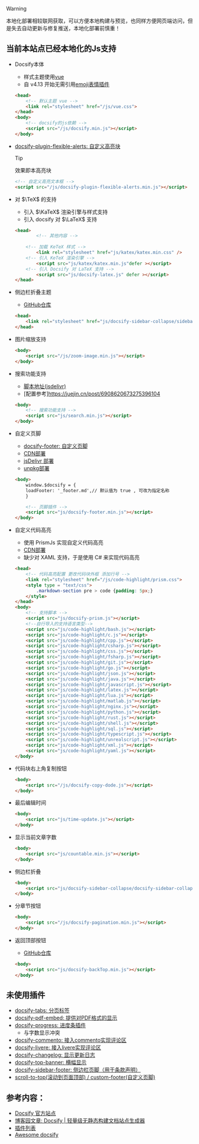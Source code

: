 > [!warning]
> 本地化部署相较联网获取，可以方便本地构建与预览，也同样方便网页端访问，但是失去自动更新与修复推送，本地化部署前慎重！

## 当前本站点已经本地化的Js支持
- Docsify本体
    - 样式主题使用[vue](cdn.jsdelivr.net/npm/docsify/lib/themes/vue.css)
    - 自 v4.13 开始无需引用[emoji表情插件](fastly.jsdelivr.net/npm/docsify/lib/plugins/emoji.min.js)
    ```html
    <head>
        <!-- 默认主题 vue -->
        <link rel="stylesheet" href="/js/vue.css">
    </head>
    <body>
        <!-- docsify的js依赖 -->
        <script src="/js/docsify.min.js"></script>
    </body>
    ```

- [docsify-plugin-flexible-alerts: 自定义高亮块](https://github.com/fzankl/docsify-plugin-flexible-alerts)
    > [!tip]
    > 效果即本高亮块
    ```html
    <!-- 自定义高亮文本框 -->
    <script src="/js/docsify-plugin-flexible-alerts.min.js"></script>
    ```

- 对 $\TeX$ 的支持
    - 引入 $\KaTeX$ 渲染引擎与样式支持
    - 引入 docsify 对 $\LaTeX$ 支持
    ```html
    <head>
            <!-- 其他内容 -->
        
        <!-- 加载 KeTeX 样式 -->
            <link rel="stylesheet" href="js/katex/katex.min.css" />
        <!-- 引入 KeTeX 渲染引擎 -->
            <script src="js/katex/katex.min.js"defer ></script>
        <!-- 引入 Docsify 对 LaTeX 支持 -->
            <script src="js/docsify-latex.js" defer ></script>
    </head>
    ```

- 侧边栏折叠主题
    - [GitHub仓库](https://github.com/iPeng6/docsify-sidebar-collapse/tree/master)
    ```html
    <head>
        <link rel="stylesheet" href="js/docsify-sidebar-collapse/sidebar.min.css" />
    </head>
    ```

- 图片缩放支持
    ```html
    <body>
        <script src="/js/zoom-image.min.js"></script>
    </body>
    ```

- 搜索功能支持
    - [脚本地址(jsdelivr)](fastly.jsdelivr.net/npm/docsify/lib/plugins/search.min.js)
    - [配置参考]https://juejin.cn/post/6908620673275396104
    ```html
    <body>
        <!-- 搜索功能支持 -->
        <script src="js/search.min.js"></script>
    </body>
    ```

- 自定义页脚
    - [docsify-footer: 自定义页脚](https://alertbox.github.io/docsify-footer/#/quick-start)
    - [CDN部署](https://alertbox.github.io/docsify-footer/#/cdn)
    - [jsDelivr 部署](https://www.jsdelivr.com/package/npm/@alertbox/docsify-footer)
    - [unpkg部署](https://unpkg.com/browse/@alertbox/docsify-footer@1.0.0-0/dist/)
    ```html
    <body>
        window.$docsify = {
        loadFooter: '_footer.md',// 默认值为 true , 可改为指定名称
        }

        <!-- 页脚插件 -->
        <script src="js/docsify-footer.min.js"></script>
    </body>
    ```

- 自定义代码高亮
    - 使用 PrismJs 实现自定义代码高亮
    - [CDN部署](https://cdn.jsdelivr.net/npm/prismjs@1/components/)
    - 缺少对 XAML 支持，于是使用 C# 来实现代码高亮
    ```html
    <head>
        <!-- 代码高亮配置 更改代码块外框 添加行号 -->
        <link rel="stylesheet" href="/js/code-highlight/prism.css">
        <style type = "text/css">
            .markdown-section pre > code {padding: 5px;}
        </style>
    </head>
    <body>
        <!-- 支持脚本 -->
        <script src="js/docsify-prism.js"></script>
        <!--自行导入的支持语言类型-->
        <script src="js/code-highlight/bash.js"></script>
        <script src="js/code-highlight/c.js"></script>
        <script src="js/code-highlight/cpp.js"></script>
        <script src="js/code-highlight/csharp.js"></script>
        <script src="js/code-highlight/css.js"></script>
        <script src="js/code-highlight/fsharp.js"></script>
        <script src="js/code-highlight/git.js"></script>
        <script src="js/code-highlight/go.js"></script>
        <script src="js/code-highlight/json.js"></script>
        <script src="js/code-highlight/java.js"></script>
        <script src="js/code-highlight/javascript.js"></script>
        <script src="js/code-highlight/latex.js"></script>
        <script src="js/code-highlight/lua.js"></script>
        <script src="js/code-highlight/matlab.js"></script>
        <script src="js/code-highlight/nginx.js"></script>
        <script src="js/code-highlight/python.js"></script>
        <script src="js/code-highlight/rust.js"></script>
        <script src="js/code-highlight/shell.js"></script>
        <script src="js/code-highlight/sql.js"></script>
        <script src="js/code-highlight/typescript.js"></script>
        <script src="js/code-highlight/unrealscript.js"></script>
        <script src="js/code-highlight/xml.js"></script>
        <script src="js/code-highlight/yaml.js"></script>
    </body>
    ```
- 代码块右上角复制按钮
    ```html
    <body>
        <script src="/js/docsify-copy-dode.js"></script>
    </body>
    ```
- 最后编辑时间
    ```html
    <body>
        <script src="js/time-update.js"></script>
    </body>
    ```
- 显示当前文章字数
    ```html
    <body>
        <script src="js/countable.min.js"></script>
    </body>
    ```
- 侧边栏折叠
    ```html
    <body>
        <script src="js/docsify-sidebar-collapse/docsify-sidebar-collapse.js"></script>
    </body>
    ```
- 分章节按钮
    ```html
    <body>
        <script src="/js/docsify-pagination.min.js"></script>
    </body>
    ```
- 返回顶部按钮
    - [GitHub仓库](https://github.com/Sumsung524/docsify-backTop/tree/master)
    ```html
    <body>
        <script src="js/docsify-backTop.min.js"></script>
    </body>
    ```

## 未使用插件
- [docsify-tabs: 分页标签](https://jhildenbiddle.github.io/docsify-tabs/#/)
- [docsify-pdf-embed: 提供对PDF格式的显示](https://github.com/lazypanda10117/docsify-pdf-embed)
- [docsify-progress: 进度条插件](github.com/HerbertHe/docsify-progress)
    - 与字数显示冲突
- [docsify-commento: 接入commento实现评论区](https://github.com/ndom91/docsify-commento)
- [docsify-livere: 接入livere实现评论区](https://github.com/TaQini/docsify-livere)
- [docsify-changelog: 显示更新日志](https://github.com/Plugin-contrib/docsify-plugin/tree/master/packages/docsify-changelog-plugin)
- [docsify-top-banner: 横幅显示](https://github.com/Plugin-contrib/docsify-plugin/tree/master/packages/docsify-top-banner-plugin)
- [docsify-sidebar-footer: 侧边栏页脚（用于条款声明）](https://github.com/markbattistella/docsify-sidebar-footer)
- [scroll-to-top(滚动到页面顶部) / custom-footer(自定义页脚)](https://gitee.com/zhangx_study/docsify-plugins#custom-footer)

## 参考内容：
- [Docsify 官方站点](https://docsify.js.org/#/)
- [博客园文章: Docsify | 轻量级无静态构建文档站点生成器](https://www.leavescn.com/Articles/Content/3397)
- [插件列表](https://yzqtpl.github.io/docsify-vitepress/plugins.html)
- [Awesome docsify](https://yzqtpl.github.io/docsify-vitepress/awesome.html#themes)